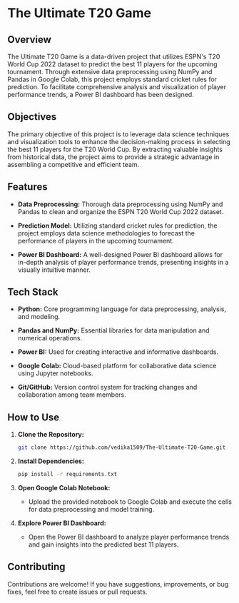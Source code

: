 # The Ultimate T20 Game

## Overview

The Ultimate T20 Game is a data-driven project that utilizes ESPN's T20 World Cup 2022 dataset to predict the best 11 players for the upcoming tournament. Through extensive data preprocessing using NumPy and Pandas in Google Colab, this project employs standard cricket rules for prediction. To facilitate comprehensive analysis and visualization of player performance trends, a Power BI dashboard has been designed.

## Objectives

The primary objective of this project is to leverage data science techniques and visualization tools to enhance the decision-making process in selecting the best 11 players for the T20 World Cup. By extracting valuable insights from historical data, the project aims to provide a strategic advantage in assembling a competitive and efficient team.

## Features

- **Data Preprocessing:** Thorough data preprocessing using NumPy and Pandas to clean and organize the ESPN T20 World Cup 2022 dataset.
  
- **Prediction Model:** Utilizing standard cricket rules for prediction, the project employs data science methodologies to forecast the performance of players in the upcoming tournament.

- **Power BI Dashboard:** A well-designed Power BI dashboard allows for in-depth analysis of player performance trends, presenting insights in a visually intuitive manner.

## Tech Stack

- **Python:** Core programming language for data preprocessing, analysis, and modeling.
  
- **Pandas and NumPy:** Essential libraries for data manipulation and numerical operations.

- **Power BI:** Used for creating interactive and informative dashboards.

- **Google Colab:** Cloud-based platform for collaborative data science using Jupyter notebooks.

- **Git/GitHub:** Version control system for tracking changes and collaboration among team members.

## How to Use

1. **Clone the Repository:**
   ```bash
   git clone https://github.com/vedika1509/The-Ultimate-T20-Game.git
   ```

2. **Install Dependencies:**
   ```bash
   pip install -r requirements.txt
   ```

3. **Open Google Colab Notebook:**
   - Upload the provided notebook to Google Colab and execute the cells for data preprocessing and model training.

4. **Explore Power BI Dashboard:**
   - Open the Power BI dashboard to analyze player performance trends and gain insights into the predicted best 11 players.

## Contributing

Contributions are welcome! If you have suggestions, improvements, or bug fixes, feel free to create issues or pull requests.

